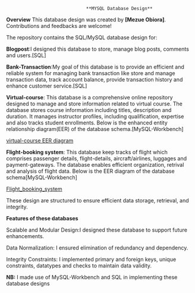                                   **MYSQL Database Design**
**Overview**
This database design was created by **[Mezue Obiora]**. Contributions and feedbacks are welcome!

The repository contains the SQL/MySQL database design for:

**Blogpost**:I designed this database to store, manage blog posts, comments and users.[SQL]

**Bank-Transaction**:My goal of this database is to provide an efficient and reliable system for managing bank transaction like store and manage transaction data, track account balance, provide transaction history and enhance customer service.[SQL]

**Virtual-course**: This database is a comprehensive online repository designed to manage and store information related to virtual course. The database stores course information including titles, description and duration. It manages instructor profiles, including qualification, expertise and also tracks student enrollments. Below is the enhanced entity relationship diagram(EER) of the database schema.[MySQL-Workbench] 

[virtual-course EER diagram](https://github.dev/Mezue3000/DataScience_World/blob/main/MySQL%20Database_Design/Screenshot%20(11).png)

**Flight-booking system**: This database keep tracks of flight which comprises passenger details, flight-details, aircraft/airlines, luggages and payment-gateways. The database enables efficient organization, retrival and analysis of flight data. Below is the EER diagram of the database schema[MySQL-Workbench]

[Flight_booking_system](https://github.com/Mezue3000/DataScience_World/blob/main/MySQL%20Database_Design/EER-Diagram.png)

These design are structured to ensure efficient data storage, retrieval, and integrity.

**Features of these databases**
                    
Scalable and Modular Design:I designed these database to support future enhancements.

Data Normalization: I ensured elimination of redundancy and dependency.

Integrity Constraints: I implemented primary and foreign keys, unique constraints, datatypes and checks to maintain data validity.

**NB:** I made use of MySQL-Workbench and SQL in implementing these database designs
